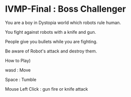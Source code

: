 # IVMP-Final : Boss Challenger
<story>
You are a boy in Dystopia world which robots rule human.

You fight against robots with a knife and gun.

People give you bullets while you are fighting.

Be aware of Robot's attack and destroy them.


How to Play)
  
wasd : Move

Space : Tumble

Mouse Left Click : gun fire or knife attack

